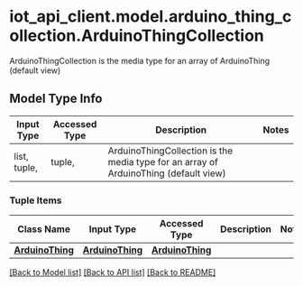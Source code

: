 # iot_api_client.model.arduino_thing_collection.ArduinoThingCollection

ArduinoThingCollection is the media type for an array of ArduinoThing (default view)

## Model Type Info
Input Type | Accessed Type | Description | Notes
------------ | ------------- | ------------- | -------------
list, tuple,  | tuple,  | ArduinoThingCollection is the media type for an array of ArduinoThing (default view) | 

### Tuple Items
Class Name | Input Type | Accessed Type | Description | Notes
------------- | ------------- | ------------- | ------------- | -------------
[**ArduinoThing**](ArduinoThing.md) | [**ArduinoThing**](ArduinoThing.md) | [**ArduinoThing**](ArduinoThing.md) |  | 

[[Back to Model list]](../../README.md#documentation-for-models) [[Back to API list]](../../README.md#documentation-for-api-endpoints) [[Back to README]](../../README.md)

